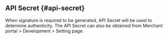 ## API Secret {#api-secret}

When signature is required to be generated, API Secret will be used to determine authenticity. The API Secret can also be obtained from Merchant portal &gt; Development &gt; Setting page.
